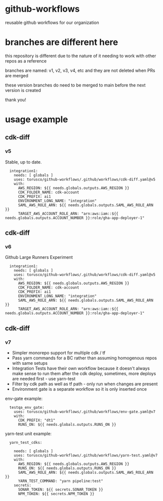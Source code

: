 # github-workflows

reusable github workflows for our organization

# branches are different here

this repository is different due to the nature of it needing to work with other repos as a reference

branches are named: v1, v2, v3, v4, etc and they are not deleted when PRs are merged

these version branches do need to be merged to main before the next version is created

thank you!

# usage example

## cdk-diff

### v5

Stable, up to date.

```
  integration1:
    needs: [ globals ]
    uses: torusco/github-workflows/.github/workflows/cdk-diff.yaml@v5
    with:
      AWS_REGION: ${{ needs.globals.outputs.AWS_REGION }}
      CDK_FOLDER_NAME: cdk-account
      CDK_PREFIX: ai1
      ENVIRONMENT_LONG_NAME: "integration"
      SAML_AWS_ROLE_ARN: ${{ needs.globals.outputs.SAML_AWS_ROLE_ARN }}
      TARGET_AWS_ACCOUNT_ROLE_ARN: "arn:aws:iam::${{ needs.globals.outputs.ACCOUNT_NUMBER }}:role/gha-app-deployer-1"
```
## cdk-diff

### v6

Github Large Runners Experiment

```
  integration1:
    needs: [ globals ]
    uses: torusco/github-workflows/.github/workflows/cdk-diff.yaml@v5
    with:
      AWS_REGION: ${{ needs.globals.outputs.AWS_REGION }}
      CDK_FOLDER_NAME: cdk-account
      CDK_PREFIX: ai1
      ENVIRONMENT_LONG_NAME: "integration"
      SAML_AWS_ROLE_ARN: ${{ needs.globals.outputs.SAML_AWS_ROLE_ARN }}
      TARGET_AWS_ACCOUNT_ROLE_ARN: "arn:aws:iam::${{ needs.globals.outputs.ACCOUNT_NUMBER }}:role/gha-app-deployer-1"
```

## cdk-diff

### v7

* Simpler monorepo support for multiple cdk / tf 
* Pass yarn commands for a BC rather than assuming homogenous repos with same setups
* Integration Tests have their own workflow because it doesn't always make sense to run them after the cdk deploy, sometimes, more deploys are needed first - use yarn-test
* Filter by cdk path as well as tf path - only run when changes are present
* Environment gate is a separate workflow so it is only inserted once

env-gate example:
```
  testqa_env_gate:
    uses: torusco/github-workflows/.github/workflows/env-gate.yaml@v7
    with:
      CDK_PREFIX: "dt1"
      RUNS_ON: ${{ needs.globals.outputs.RUNS_ON }}

```

yarn-test unit example:
```
  yarn_test_cdks:

    needs: [ globals ]
    uses: torusco/github-workflows/.github/workflows/yarn-test.yaml@v7
    with:
      AWS_REGION: ${{ needs.globals.outputs.AWS_REGION }}
      RUNS_ON: ${{ needs.globals.outputs.RUNS_ON }}
      SAML_AWS_ROLE_ARN: ${{ needs.globals.outputs.SAML_AWS_ROLE_ARN }}
      YARN_TEST_COMMAND: "yarn pipeline:test"
    secrets:
      SONAR_TOKEN: ${{ secrets.SONAR_TOKEN }}
      NPM_TOKEN: ${{ secrets.NPM_TOKEN }}
```
